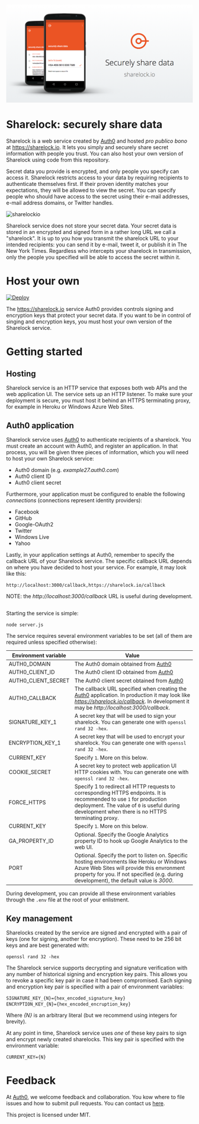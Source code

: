 <img src="https://raw.githubusercontent.com/auth0/sharelock/master/public/share/facebook-1200-630.png" />

Sharelock: securely share data
===

Sharelock is a web service created by [Auth0](https://auth0.com) and hosted *pro publico bono* at https://sharelock.io. It lets you simply and securely share secret information with people you trust. You can also host your own version of Sharelock using code from this repository. 

Secret data you provide is encrypted, and only people you specify can access it. Sharelock restricts access to your data by requiring recipients to authenticate themselves first. If their proven identity matches your expectations, they will be allowed to view the secret. You can specify people who should have access to the secret using their e-mail addresses, e-mail address domains, or Twitter handles. 

![sharelockio](https://cloud.githubusercontent.com/assets/822369/6075236/8073adf6-ad83-11e4-9dc0-9006b61c3934.png)

Sharelock service does not store your secret data. Your secret data is stored in an encrypted and signed form in a rather long URL we call a "sharelock". It is up to you how you transmit the sharelock URL to your intended recipients: you can send it by e-mail, tweet it, or publish it in The New York Times. Regardless who intercepts your sharelock in transmission, only the people you specified will be able to access the secret within it. 

# Host your own

[![Deploy](https://www.herokucdn.com/deploy/button.png)](https://heroku.com/deploy)

The https://sharelock.io service Auth0 provides controls signing and encryption keys that protect your secret data. If you want to be in control of singing and encryption keys, you must host your own version of the Sharelock service. 

# Getting started

## Hosting

Sharelock service is an HTTP service that exposes both web APIs and the web application UI. The service sets up an HTTP listener. To make sure your deployment is secure, you must host it behind an HTTPS terminating proxy, for example in Heroku or Windows Azure Web Sites. 

## Auth0 application

Sharelock service uses [Auth0](https://auth0.com) to authenticate recipients of a sharelock. You must create an account with Auth0, and register an application. In that process, you will be given three pieces of information, which you will need to host your own Sharelock service:

* Auth0 domain (e.g. *example27.auth0.com*)  
* Auth0 client ID
* Auth0 client secret

Furthermore, your application must be configured to enable the following *connections* (connections represent identity providers):

* Facebook  
* GitHub  
* Google-OAuth2  
* Twitter  
* Windows Live  
* Yahoo  

Lastly, in your application settings at Auth0, remember to specify the callback URL of your Sharelock service. The specific callback URL depends on where you have decided to host your service. For example, it may look like this:

```
http://localhost:3000/callback,https://sharelock.io/callback
```

NOTE: the *http://localhost:3000/callback* URL is useful during development. 

## 

Starting the service is simple: 

```
node server.js
```

The service requires several environment variables to be set (all of them are required unless specified otherwise):


| Environment variable | Value |
| ------------- | ----------- |
| AUTH0_DOMAIN | The Auth0 domain obtained from [Auth0](https://auth0.com) |
| AUTH0_CLIENT_ID | The Auth0 client ID obtained from [Auth0](https://auth0.com) |
| AUTH0_CLIENT_SECRET| The Auth0 client secret obtained from [Auth0](https://auth0.com) |
| AUTH0_CALLBACK | The callback URL specified when creating the [Auth0](https://auth0.com) application. In production it may look like *https://sharelock.io/callback*. In development it may be *http://localhost:3000/callback*. |
| SIGNATURE_KEY_1 | A secret key that will be used to sign your sharelock. You can generate one with `openssl rand 32 -hex`. |
| ENCRYPTION_KEY_1 | A secret key that will be used to encrypt your sharelock. You can generate one with `openssl rand 32 -hex`. |
| CURRENT_KEY | Specify `1`. More on this below. |
| COOKIE_SECRET | A secret key to protect web application UI HTTP cookies with. You can generate one with `openssl rand 32 -hex`. |
| FORCE_HTTPS | Specify 1 to redirect all HTTP requests to corresponding HTTPS endpoints. It is recommended to use `1` for production deployment. The value of `0` is useful during development when there is no HTTPS terminating proxy. |
| CURRENT_KEY | Specify `1`. More on this below. |
| GA_PROPERTY_ID | Optional. Specify the Google Analytics property ID to hook up Google Analytics to the web UI. |
| PORT | Optional. Specify the port to listen on. Specific hosting environments like Heroku or Windows Azure Web Sites will provide this envronment property for you. If not specified (e.g. during development), the default value is *3000*. |

During development, you can provide all these environment variables through the `.env` file at the root of your enlistment.

## Key management

Sharelocks created by the service are signed and encrypted with a pair of keys (one for signing, another for encryption). These need to be 256 bit keys and are best generated with:

```
openssl rand 32 -hex
```

The Sharelock service supports decrypting and signature verification with any number of historical signing and encryption key pairs. This allows you to revoke a specific key pair in case it had been compromised. Each signing and encryption key pair is specified with a pair of environment variables: 

```
SIGNATURE_KEY_{N}={hex_encoded_signature_key}
ENCRYPTION_KEY_{N}={hex_encoded_encruption_key}
```

Where *{N}* is an arbitrary literal (but we recommend using integers for brevity).

At any point in time, Sharelock service uses *one* of these key pairs to sign and encrypt newly created sharelocks. This key pair is specified with the environment variable: 

```
CURRENT_KEY={N}
```

# Feedback

At [Auth0](https://auth0.com), we welcome feedback and collaboration. You kow where to file issues and how to submit pull requests. You can contact us [here](https://auth0.com/support). 

This project is licensed under MIT.
